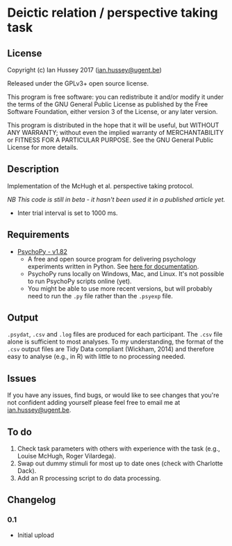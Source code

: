 # Deictic relation / perspective taking task

## License

Copyright (c) Ian Hussey 2017 (ian.hussey@ugent.be)

Released under the GPLv3+ open source license. 

This program is free software: you can redistribute it and/or modify it under the terms of the GNU General Public License as published by the Free Software Foundation, either version 3 of the License, or any later version.

This program is distributed in the hope that it will be useful, but WITHOUT ANY WARRANTY; without even the implied warranty of MERCHANTABILITY or FITNESS FOR A PARTICULAR PURPOSE. See the GNU General Public License for more details.
## Description
Implementation of the McHugh et al. perspective taking protocol.

*NB This code is still in beta - it hasn't been used it in a published article yet.*

- Inter trial interval is set to 1000 ms.

## Requirements
- [PsychoPy - v1.82](https://github.com/psychopy/psychopy/releases/tag/r1.82.02)
  - A free and open source program for delivering psychology experiments written in Python. See [here for documentation](http://www.psychopy.org/documentation.html).
  - PsychoPy runs locally on Windows, Mac, and Linux. It's not possible to run PsychoPy scripts online (yet).
  - You might be able to use more recent versions, but will probably need to run the `.py` file rather than the `.psyexp` file.


## Output
`.psydat`, `.csv` and `.log` files are produced for each participant. The `.csv` file alone is sufficient to most analyses. To my understanding, the format of the `.csv` output files are Tidy Data compliant (Wickham, 2014) and therefore easy to analyse (e.g., in R) with little to no processing needed.

## Issues 
If you have any issues, find bugs, or would like to see changes that you're not confident adding yourself please feel free to email me at [ian.hussey@ugent.be](mailto:ian.hussey@ugent.be). 

## To do 
1. Check task parameters with others with experience with the task (e.g., Louise McHugh, Roger Vilardega).
2. Swap out dummy stimuli for most up to date ones (check with Charlotte Dack).
3. Add an R processing script to do data processing.

## Changelog
### 0.1

- Initial upload